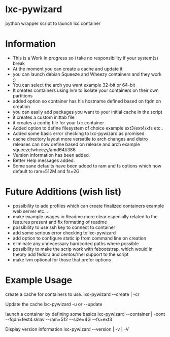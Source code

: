 lxc-pywizard
============

python wrapper script to launch lxc container

Information
============
- This is a Work in progress so i take no responsibility if your system(s) break
- At the moment you can create a cache and update it
- you can launch debian Squeeze and Wheezy containers and they work ;)
- You can select the arch you want example 32-bit or 64-bit
- It creates containers using lvm to isolate your containers on their own partitions
- added option so container has his hostname defined based on fqdn on creation
- you can easily add packages you want to your initial cache in the script
- it creates a custom inittab file
- it creates a config file for your lxc container
- Added option to define filesystem of choice example ext3/ext4/xfs etc..
- Added some basic error checking to lxc-pywizard as promised.
- cache directory layout more versatile to arch changes and distro releases can now define based on release and arch example squeeze/wheezy/amd64/i386
- Version information has been added.
- Better Help messages added.
- Some sane defaults have been added to ram and fs options which now default to  ram=512M and fs=2G

Future Additions (wish list)
============================
- possibility to add profiles which can create finalized containers example web server etc...
- make example usages in Readme more clear especially related to the features present and fix formating of readme
- possibility to use ssh key to connect to container
- add some serious error checking to lxc-pywizard
- add option to configure static ip from command line on creation
- eliminate any unnecessary hardcoded paths where possible
- possibility to make the scrip work with febootstrap, which would in theory add fedora and centos/rhel support to the script
- make lvm optional for those that prefer options

Example Usage
=============
create a cache for containers to use.
lxc-pywizard --create | -cr

Update the cache
lxc-pywizard -u or --update

launch a container by defining some basics
lxc-pywizard --container | -cont --fqdn=test4.sklav --ram=512 --size=4G --fs=ext3

Display version information
lxc-pywizard --version | -v | -V
